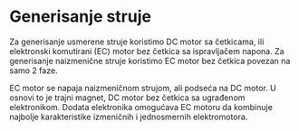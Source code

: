 # Generisanje struje

Za generisanje usmerene struje koristimo DC motor sa četkicama, ili elektronski komutirani (EC) motor bez četkica sa ispravljačem napona. Za generisanje naizmenične struje koristimo EC motor bez četkica povezan na samo 2 faze.

EC motor se napaja naizmeničnom strujom, ali podseća na DC motor. U osnovi to je trajni magnet, DC motor bez četkica sa ugrađenom elektronikom. Dodata elektronika omogućava EC motoru da kombinuje najbolje karakteristike izmeničnih i jednosmernih elektromotora.
